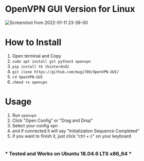 # OpenVPN GUI Version for Linux
![Screenshot from 2022-01-11 23-39-00](https://user-images.githubusercontent.com/32443765/148983895-7ad85d8b-9a9d-4a49-9d23-6cba3ca15451.png)

# How to Install
1. Open terminal and Copy
2. ```sudo apt install git python3 openvpn```
3. ```pip install tk tkinterdnd2```
4. ```git clone https://github.com/mugi789/OpenVPN-GUI/```
5. ```cd OpenVPN-GUI```
6. ```chmod +x openvpn```

# Usage
1. Run ```openvpn```
2. Click "Open Config" or "Drag and Drop"
3. Select your config vpn
4. and if connected it will say "Initialization Sequence Completed"
5. if you want to finish it, just click "ctrl + c" on your keyboard

#
### * Tested and Works on Ubuntu 18.04.6 LTS x86_64 *
